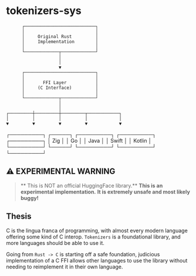 # tokenizers-sys

          ┌───────────────────────────┐
          │                           │
          │     Original Rust         │
          │     Implementation        │
          │                           │
          └─────────────┬─────────────┘
                        │
                        │
                        ▼
          ┌───────────────────────────┐
          │                           │
          │       FFI Layer           │
          │     (C Interface)         │
          │                           │
          └─────────────┬─────────────┘
                        │
                        │
    ┌─────────┼─────────┼─────────┬────────────┐
    │         │         │         │            │
    ▼         ▼         ▼         ▼            ▼
┌─────────┐ ┌─────┐ ┌─────────┐ ┌─────────┐ ┌─────────┐
│   Zig   │ │ Go  │ │  Java   │ │  Swift  │ │ Kotlin  │
└─────────┘ └─────┘ └─────────┘ └─────────┘ └─────────┘


## ⚠️ EXPERIMENTAL WARNING

> ** This is NOT an official HuggingFace library.**
> **This is an experimental implementation.** 
> **It is extremely unsafe and most likely buggy!**

## Thesis 

C is the lingua franca of programming, with almost every modern language offering some kind of C interop.
`Tokenizers` is a foundational library, and more languages should be able to use it.

Going from `Rust -> C` is starting off a safe foundation, judicious implementation of a C FFI allows other languages to
use the library without needing to reimplement it in their own language.

